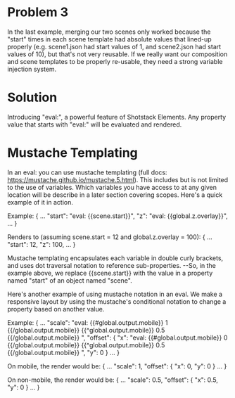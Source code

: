 # Problem 3
In the last example, merging our two scenes only worked because the "start" times in each scene template had absolute values that lined-up properly (e.g. scene1.json had start values of 1, and scene2.json had start values of 10), but that's not very reusable.  If we really want our composition and scene templates to be properly re-usable, they need a strong variable injection system.

# Solution
Introducing "eval:", a powerful feature of Shotstack Elements.  Any property value that starts with "eval:" will be evaluated and rendered.

# Mustache Templating
In an eval: you can use mustache templating (full docs: https://mustache.github.io/mustache.5.html).  This includes but is not limited to the use of variables.  Which variables you have access to at any given location will be describe in a later section covering scopes.  Here's a quick example of it in action.

Example:
{
    ...
    "start": "eval: {{scene.start}}",
    "z": "eval: {{global.z.overlay}}",
    ...
}

Renders to (assuming scene.start = 12 and global.z.overlay = 100):
{
    ...
    "start": 12,
    "z": 100,
    ...
}

Mustache templating encapsulates each variable in double curly brackets, and uses dot traversal notation to reference sub-properties.  --So, in the example above, we replace {{scene.start}} with the value in a property named "start" of an object named "scene".

Here's another example of using mustache notation in an eval.  We make a responsive layout by using the mustache's conditional notation to change a property based on another value.

Example:
{
    ...
    "scale": "eval: {{#global.output.mobile}} 1 {{/global.output.mobile}} {{^global.output.mobile}} 0.5 {{/global.output.mobile}} ",
    "offset": {
        "x": "eval: {{#global.output.mobile}} 0 {{/global.output.mobile}} {{^global.output.mobile}} 0.5 {{/global.output.mobile}} ",
        "y": 0
    }
    ...
}

On mobile, the render would be:
{
    ...
    "scale": 1,
    "offset": {
        "x": 0,
        "y": 0
    }
    ...
}

On non-mobile, the render would be:
{
    ...
    "scale": 0.5,
    "offset": {
        "x": 0.5,
        "y": 0
    }
    ...
}
